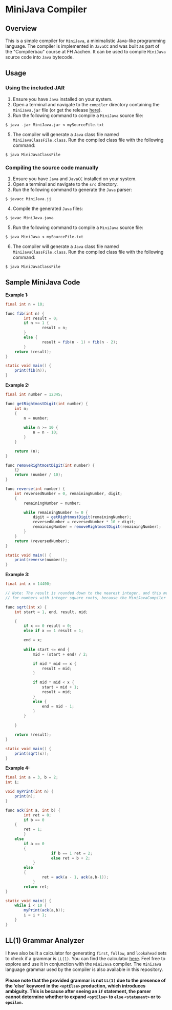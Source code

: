 # MiniJava Compiler

## Overview
This is a simple compiler for `MiniJava`, a minimalistic Java-like programming language. The compiler is implemented in `JavaCC` and was built as part of the "Compilerbau" course at FH Aachen. It can be used to compile `MiniJava` source code into `Java` bytecode.

## Usage

### Using the included JAR
1. Ensure you have `Java` installed on your system.
2. Open a terminal and navigate to the `compiler` directory containing the `MiniJava.jar` file (or get the release [here](https://github.com/BlackyDrum/mini-java-compiler/releases)).
3. Run the following command to compile a `MiniJava` source file:
```
$ java -jar MiniJava.jar < mySourceFile.txt
```
5. The compiler will generate a `Java` class file named `MiniJavaClassFile.class`. Run the compiled class file with the following command:
```
$ java MiniJavaClassFile
```

### Compiling the source code manually
1. Ensure you have `Java` and `JavaCC` installed on your system.
2. Open a terminal and navigate to the `src` directory.
3. Run the following command to generate the `Java` parser:
```
$ javacc MiniJava.jj
```
4. Compile the generated `Java` files:
```
$ javac MiniJava.java
```
5. Run the following command to compile a `MiniJava` source file:
```
$ java MiniJava < mySourceFile.txt
```
6. The compiler will generate a `Java` class file named `MiniJavaClassFile.class`. Run the compiled class file with the following command:
```
$ java MiniJavaClassFile
```

## Sample MiniJava Code
**Example 1:**
```java
final int n = 10;

func fib(int n) {
        int result = 0;
        if n <= 1 {
                result = n;
        }
        else {
                result = fib(n - 1) + fib(n - 2);
        }
	return (result);
}

static void main() {
    print(fib(n));
}
```

**Example 2:**
```java
final int number = 12345;

func getRightmostDigit(int number) {
	int n;
	{
		n = number;
		
		while n >= 10 {
			n = n - 10;
		}
	}

	return (n);
}

func removeRightmostDigit(int number) {
	{}
	return (number / 10);
}

func reverse(int number) {
	int reversedNumber = 0, remainingNumber, digit;
	{
		remainingNumber = number;

		while remainingNumber != 0 {
			digit = getRightmostDigit(remainingNumber);
			reversedNumber = reversedNumber * 10 + digit;
			remainingNumber = removeRightmostDigit(remainingNumber);
		}
	}
	return (reversedNumber);
}

static void main() {
    print(reverse(number));
}
```

**Example 3:**
```java
final int x = 14400;

// Note: The result is rounded down to the nearest integer, and this method works accurately only
// for numbers with integer square roots, because the MiniJavaCompiler only works with integers

func sqrt(int x) {
	int start = 1, end, result, mid;

	{
		if x == 0 result = 0;
		else if x == 1 result = 1;

		end = x;
		
		while start <= end {
			mid = (start + end) / 2;

			if mid * mid == x {
				result = mid;
			}

			if mid * mid < x {
				start = mid + 1;
				result = mid;
			}
			else {
				end = mid - 1;
			}
		}
		
	}

	return (result);
}

static void main() {
	print(sqrt(x));
}
```

**Example 4:**
```java
final int a = 3, b = 2;
int i;

void myPrint(int n) {
	print(n);
}

func ack(int a, int b) {
        int ret = 0;
        if b == 0
	{
		ret = 1;
        } 
	else
		if a == 0 
		{
            		if b == 1 ret = 2;
                	else ret = b + 2;
        	} 
		else 
		{
        		ret = ack(a - 1, ack(a,b-1));
        	}
        return ret;
}

static void main() {
	while i < 10 {
		myPrint(ack(a,b));
		i = i + 1;
	}
}
```

## LL(1) Grammar Analyzer
I have also built a calculator for generating `first`, `follow`, and `lookahead` sets to check if a grammar is `LL(1)`. You can find the calculator [here](https://blackydrum.github.io/first-follow-ll1-calculator/).
Feel free to explore and use it in conjunction with the `MiniJava` compiler. The `MiniJava` language grammar used by the compiler is also available in this repository. <br> <br>
**Please note that the provided grammar is not `LL(1)` due to the presence of the 'else' keyword in the `<optElse>` production, which introduces ambiguity. This is because after seeing an `if` statement, the parser cannot determine whether to expand `<optElse>` to `else` `<statement>` or to `epsilon`.**


